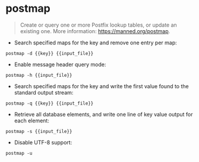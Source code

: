 # postmap

> Create or query one or more Postfix lookup tables, or update an existing one.
> More information: <https://manned.org/postmap>.

- Search specified maps for the key and remove one entry per map:

`postmap -d {{key}} {{input_file}}`

- Enable message header query mode:

`postmap -h {{input_file}}`

- Search specified maps for the key and write the first value found to the standard output stream:

`postmap -q {{key}} {{input_file}}`

- Retrieve all database elements, and write one line of key value output for each element:

`postmap -s {{input_file}}`

- Disable UTF-8 support:

`postmap -u`
